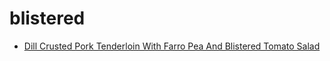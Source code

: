 # blistered

 * [Dill Crusted Pork Tenderloin With Farro Pea And Blistered Tomato Salad](index/d/dill-crusted-pork-tenderloin-with-farro-pea-and-blistered-tomato-salad.json)
